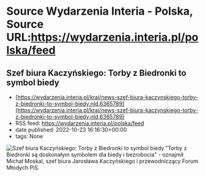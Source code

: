 # Source Wydarzenia Interia - Polska, Source URL:https://wydarzenia.interia.pl/polska/feed

## Szef biura Kaczyńskiego: Torby z Biedronki to symbol biedy
 - [https://wydarzenia.interia.pl/kraj/news-szef-biura-kaczynskiego-torby-z-biedronki-to-symbol-biedy,nId,6365789](https://wydarzenia.interia.pl/kraj/news-szef-biura-kaczynskiego-torby-z-biedronki-to-symbol-biedy,nId,6365789)
 - RSS feed: https://wydarzenia.interia.pl/polska/feed
 - date published: 2022-10-23 16:16:30+00:00
 - tags: None

<p><a href="https://wydarzenia.interia.pl/kraj/news-szef-biura-kaczynskiego-torby-z-biedronki-to-symbol-biedy,nId,6365789"><img align="left" alt="Szef biura Kaczyńskiego: Torby z Biedronki to symbol biedy" src="https://i.iplsc.com/szef-biura-kaczynskiego-torby-z-biedronki-to-symbol-biedy/000G8P7D72RNXTC6-C321.jpg" /></a>&quot;Torby z Biedronki są doskonałym symbolem dla biedy i bezrobocia&quot; - oznajmił Michał Moskal, szef biura Jarosława Kaczyńskiego i przewodniczący Forum Młodych PiS. </p><b
